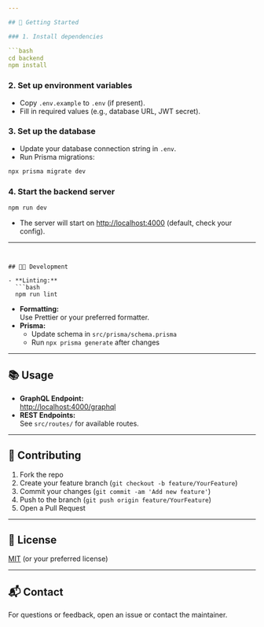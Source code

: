 ```yaml
---

## 🚀 Getting Started

### 1. Install dependencies

```bash
cd backend
npm install
```

### 2. Set up environment variables

- Copy `.env.example` to `.env` (if present).
- Fill in required values (e.g., database URL, JWT secret).

### 3. Set up the database

- Update your database connection string in `.env`.
- Run Prisma migrations:

```bash
npx prisma migrate dev
```

### 4. Start the backend server

```bash
npm run dev
```

- The server will start on [http://localhost:4000](http://localhost:4000) (default, check your config).

---
```


## 🧑‍💻 Development

- **Linting:**
  ```bash
  npm run lint
  ```
- **Formatting:**  
  Use Prettier or your preferred formatter.
- **Prisma:**
  - Update schema in `src/prisma/schema.prisma`
  - Run `npx prisma generate` after changes

---

## 📚 Usage

- **GraphQL Endpoint:**  
  [http://localhost:4000/graphql](http://localhost:4000/graphql)
- **REST Endpoints:**  
  See `src/routes/` for available routes.

---

## 🤝 Contributing

1. Fork the repo
2. Create your feature branch (`git checkout -b feature/YourFeature`)
3. Commit your changes (`git commit -am 'Add new feature'`)
4. Push to the branch (`git push origin feature/YourFeature`)
5. Open a Pull Request

---

## 📝 License

[MIT](../LICENSE) (or your preferred license)

---

## 📬 Contact

For questions or feedback, open an issue or contact the maintainer.

